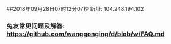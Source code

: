 ##2018年09月28日07时12分07秒 新址: 104.248.194.102
### 兔友常见问题及解答: https://github.com/wanggonging/d/blob/w/FAQ.md
